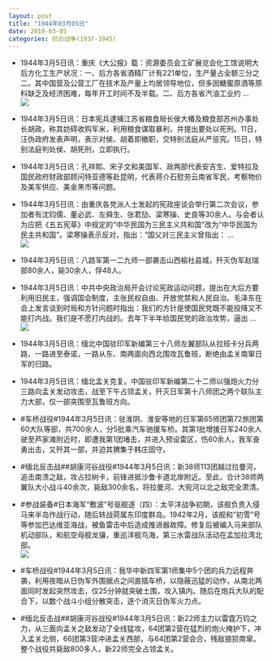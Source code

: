 ```yaml
---
layout: post
title: "1944年03月05日"
date: 2019-03-05
categories: 抗日战争(1937-1945)
---
```


<meta name="referrer" content="no-referrer" />

- 1944年3月5日讯：重庆《大公报》载：资源委员会工矿展览会化工馆说明大后方化工生产状况：一、后方各省酒精厂计有221单位，生产量占全额三分之二。其中国营及公营工厂在技术及产量上均居领导地位，但多因糖蜜原酒等原料缺乏及经济困难，每年开工时间不及半载。二、后方各省汽油工业约 ... <br/><img src="https://wx1.sinaimg.cn/large/aca367d8ly1g0s9m6iuyjj20c80aydfy.jpg" />

- 1944年3月5日讯：日本宪兵逮捕江苏省粮食局长侯大椿及粮食部苏州办事处长胡政，称其妨碍收购军米，利用粮食谋取暴利，并提出要处以死刑。11日，汪伪政府发表声明，表示对侯、胡着即撤职，交特别法庭从严惩究。15日，特别法庭判处侯、胡死刑，立即执行。 

- 1944年3月5日讯：孔祥熙、宋子文和美国军、政两部代表安吉生、爱特拉及国民政府财政部顾问特亚德等赴昆明，代表蒋介石慰劳云南省军民，考察物价及美军供应、美金黑市等问题。 

- 1944年3月5日讯：由重庆各党派人士发起的宪政座谈会举行第二次会议，参加者有沈钧儒、董必武、左舜生、张君劢、梁寒操、史良等30余人。与会者认为应把《五五宪草》中规定的“中华民国为三民主义共和国”改为“中华民国为民主共和国”。梁寒操表示反对，指出：“国父对三民主义曾指出： ... <br/><img src="https://wx2.sinaimg.cn/large/aca367d8ly1g0s4f25f43j20c809zglo.jpg" />

- 1944年3月5日讯：八路军第一二九师一部袭击山西榆社县城，歼灭伪军赵瑞部80余人，毙30余人，俘48人。 

- 1944年3月5日讯：中共中央政治局开会讨论宪政运动问题，提出在大后方要利用旧民主，强调国会制度，主张民权自由、开放党禁和人民自治。毛泽东在会上发言谈到时局和方针问题时指出：我们的方针是使国民党既不能投降又不能打内战。我们是不愿打内战的。去年下半年给国民党的政治攻势，逼出 ... <br/><img src="https://wx4.sinaimg.cn/large/aca367d8ly1g0s0yioqsej20c80cwt8v.jpg" />

- 1944年3月5日讯：缅北中国驻印军新编第三十八师左翼部队从拉班卡分兵两路，一路进至泰诺，一路从东、南两面向西北围攻瓦鲁班，断绝由孟关南窜日军的归路。 

- 1944年3月5日讯：缅北孟关克复。中国驻印军新编第二十二师以强炮火力分三路向孟关发动攻击，战至下午占领孟关，歼灭日军第十八师团之两个联队主力大部，仅一部突围至瓦鲁班方向。 

- #车桥战役#1944年3月5日讯：驻淮阴、淮安等地的日军第65师团第72旅团第60大队等部，共700余人，分5批乘汽车驰援车桥。其第1批增援日军240余人驶至芦家滩附近时，即遭我第1团堵击，并进入预设雷区，伤60余人，我军奋勇出击，又歼其一部，并迫其猬集于韩庄固守。 

- #缅北反击战##胡康河谷战役#1944年3月5日讯：新38师113团越过拉曼河，追击南溃之敌，攻占拉树卡，前锋进抵沙鲁卡道北岸附近。至此，合计38师两翼队大小战斗40余次，毙敌300余名，将拉曼河、大宛河以北之敌完全肃清。 

- #参战装备#日本海军“敷波”号驱舰逐（四）：太平洋战争初期，该舰负责入侵马来半岛作战行动，随后转战荷属东印度群岛。1942年2月，该舰和“初雪”号等参加巴达维亚海战，被鱼雷击中后造成推进器故障。修复后被编入马来部队机动部队，和航空母舰龙骧，重巡洋舰鸟海，第三水雷战队活动在孟加拉湾北部。 <br/><img src="https://wx4.sinaimg.cn/large/aca367d8ly1g0rothvpf1j20u00u1x43.jpg" />

- #车桥战役#1944年3月5日讯：我华中新四军第1师集中5个团的兵力远程奔袭，利用夜暗从日伪军外围据点之间直插车桥，以隐蔽迅猛的动作，从南北两面同时发起突然攻击，仅25分钟就突破土围，攻入镇内。随后在炮兵大队的配合下，以数个战斗小组分散突击，逐个消灭日伪军火力点。 

- #缅北反击战##胡康河谷战役#1944年3月5日讯：新22师主力以雷霆万钧之力，从三面向孟关之敌发动了全线猛攻，64团第2营在猛烈的炮火掩护下，冲入孟关北侧，66团第3营冲进孟关西部，与64团第2营会合，残敌狼狈南窜。整个战役共毙敌800多人，新22师完全占领孟关。 

